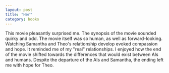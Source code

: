 ```yaml
---
layout: post
title: "Her"
category: books
---
```


This movie pleasantly surprised me. The synopsis of the movie sounded quirky and odd. The
movie itself was so human, as well as forward-looking. Watching Samantha and Theo's
relationship develop evoked compassion and hope. It reminded me of my "real"
relationships. I enjoyed how the end of the movie shifted towards the differences that
would exist between AIs and humans. Despite the departure of the AIs and Samantha, the
ending left me with hope for Theo.
